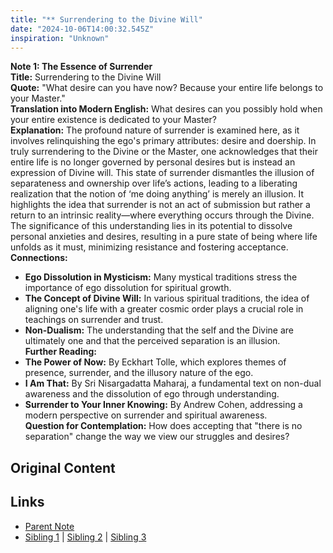 ```yaml
---
title: "** Surrendering to the Divine Will"
date: "2024-10-06T14:00:32.545Z"
inspiration: "Unknown"
---
```


  
**Note 1: The Essence of Surrender**  
**Title:** Surrendering to the Divine Will  
**Quote:** "What desire can you have now? Because your entire life belongs to your Master."  
**Translation into Modern English:** What desires can you possibly hold when your entire existence is dedicated to your Master?  
**Explanation:** The profound nature of surrender is examined here, as it involves relinquishing the ego's primary attributes: desire and doership. In truly surrendering to the Divine or the Master, one acknowledges that their entire life is no longer governed by personal desires but is instead an expression of Divine will. This state of surrender dismantles the illusion of separateness and ownership over life’s actions, leading to a liberating realization that the notion of ‘me doing anything’ is merely an illusion. It highlights the idea that surrender is not an act of submission but rather a return to an intrinsic reality—where everything occurs through the Divine. The significance of this understanding lies in its potential to dissolve personal anxieties and desires, resulting in a pure state of being where life unfolds as it must, minimizing resistance and fostering acceptance.  
**Connections:**  
- **Ego Dissolution in Mysticism:** Many mystical traditions stress the importance of ego dissolution for spiritual growth.  
- **The Concept of Divine Will:** In various spiritual traditions, the idea of aligning one's life with a greater cosmic order plays a crucial role in teachings on surrender and trust.  
- **Non-Dualism:** The understanding that the self and the Divine are ultimately one and that the perceived separation is an illusion.  
**Further Reading:**  
- **The Power of Now:** By Eckhart Tolle, which explores themes of presence, surrender, and the illusory nature of the ego.  
- **I Am That:** By Sri Nisargadatta Maharaj, a fundamental text on non-dual awareness and the dissolution of ego through understanding.  
- **Surrender to Your Inner Knowing:** By Andrew Cohen, addressing a modern perspective on surrender and spiritual awareness.  
**Question for Contemplation:** How does accepting that "there is no separation" change the way we view our struggles and desires?  



## Original Content



## Links

- [Parent Note](/parent-note.md)
- [Sibling 1](/zettel1.md) | [Sibling 2](/zettel2.md) | [Sibling 3](/zettel3.md)
